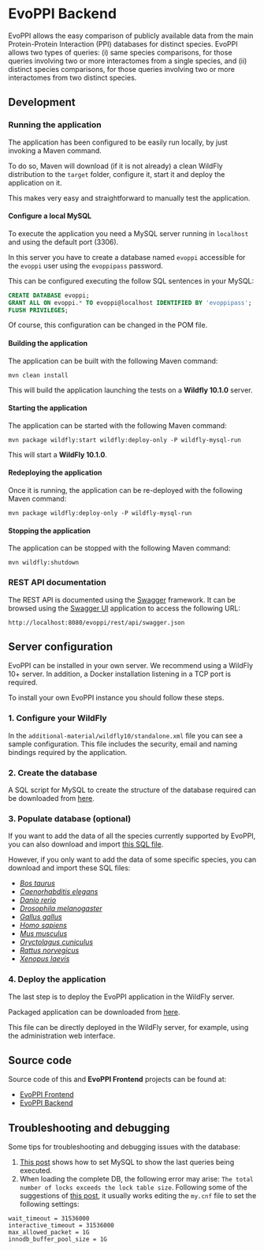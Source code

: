 # EvoPPI Backend

EvoPPI allows the easy comparison of publicly available data from the main Protein-Protein Interaction (PPI) databases for distinct species. EvoPPI allows two types of queries: (i) same species comparisons, for those queries involving two or more interactomes from a single species, and (ii) distinct species comparisons, for those queries involving two or more interactomes from two distinct species.

## Development
### Running the application
The application has been configured to be easily run locally, by just invoking
a Maven command.

To do so, Maven will download (if it is not already) a clean WildFly
distribution to the `target` folder, configure it, start it and deploy the
application on it.

This makes very easy and straightforward to manually test the application.

#### Configure a local MySQL
To execute the application you need a MySQL server running in `localhost` and
using the default port (3306).

In this server you have to create a database named `evoppi` accessible for the
`evoppi` user using the `evoppipass` password.

This can be configured executing the follow SQL sentences in your MySQL:

```SQL
CREATE DATABASE evoppi;
GRANT ALL ON evoppi.* TO evoppi@localhost IDENTIFIED BY 'evoppipass';
FLUSH PRIVILEGES;
```

Of course, this configuration can be changed in the POM file.

#### Building the application
The application can be built with the following Maven command:

```
mvn clean install
```

This will build the application launching the tests on a **Wildfly 10.1.0**
server.

#### Starting the application
The application can be started with the following Maven command:

```
mvn package wildfly:start wildfly:deploy-only -P wildfly-mysql-run
```

This will start a **WildFly 10.1.0**.

#### Redeploying the application
Once it is running, the application can be re-deployed with the following Maven
command:

```
mvn package wildfly:deploy-only -P wildfly-mysql-run
```

#### Stopping the application
The application can be stopped with the following Maven command:

```
mvn wildfly:shutdown
```

### REST API documentation
The REST API is documented using the [Swagger](https://swagger.io/) framework.
It can be browsed using the [Swagger UI](http://petstore.swagger.io/)
application to access the following URL:

```
http://localhost:8080/evoppi/rest/api/swagger.json
```

## Server configuration

EvoPPI can be installed in your own server. We recommend using a WildFly 10+
server. In addition, a Docker installation listening in a TCP port is required.

To install your own EvoPPI instance you should follow these steps.

### 1. Configure your WildFly

In the `additional-material/wildfly10/standalone.xml` file you can see a sample
configuration. This file includes the security, email and naming bindings
required by the application.

### 2. Create the database

A SQL script for MySQL to create the structure of the database required can be
downloaded from
[here](http://static.sing-group.org/EvoPPI/db/sql/1.0.0/evoppi-mysql.sql).

### 3. Populate database (optional)

If you want to add the data of all the species currently supported by EvoPPI,
you can also download and import
[this SQL file](http://static.sing-group.org/EvoPPI/db/sql/1.0.0/evoppi.sql.gz).

However, if you only want to add the data of some specific species, you can
download and import these SQL files:

* *[Bos taurus](http://static.sing-group.org/EvoPPI/db/sql/1.0.0/Bos_taurus.sql.gz)*
* *[Caenorhabditis elegans](http://static.sing-group.org/EvoPPI/db/sql/1.0.0/Caenorhabditis_elegans.sql.gz)*
* *[Danio rerio](http://static.sing-group.org/EvoPPI/db/sql/1.0.0/Danio_rerio.sql.gz)*
* *[Drosophila melanogaster](http://static.sing-group.org/EvoPPI/db/sql/1.0.0/Drosophila_melanogaster.sql.gz)*
* *[Gallus gallus](http://static.sing-group.org/EvoPPI/db/sql/1.0.0/Gallus_gallus.sql.gz)*
* *[Homo sapiens](http://static.sing-group.org/EvoPPI/db/sql/1.0.0/Homo_sapiens.sql.gz)*
* *[Mus musculus](http://static.sing-group.org/EvoPPI/db/sql/1.0.0/Mus_musculus.sql.gz)*
* *[Oryctolagus cuniculus](http://static.sing-group.org/EvoPPI/db/sql/1.0.0/Oryctolagus_cuniculus.sql.gz)*
* *[Rattus norvegicus](http://static.sing-group.org/EvoPPI/db/sql/1.0.0/Rattus_norvegicus.sql.gz)*
* *[Xenopus laevis](http://static.sing-group.org/EvoPPI/db/sql/1.0.0/Xenopus_laevis.sql.gz)*

### 4. Deploy the application

The last step is to deploy the EvoPPI application in the WildFly server.

Packaged application can be downloaded from
[here](https://maven.sing-group.org/repository/maven-releases/org/sing_group/evoppi-ear/1.0.0/evoppi-ear-1.0.0.ear).

This file can be directly deployed in the WildFly server, for example, using the
administration web interface.

## Source code

Source code of this and **EvoPPI Frontend** projects can be found at:

* [EvoPPI Frontend](https://github.com/sing-group/evoppi-frontend)
* [EvoPPI Backend](https://github.com/sing-group/evoppi-backend)

## Troubleshooting and debugging

Some tips for troubleshooting and debugging issues with the database:

1. [This post](https://stackoverflow.com/a/678310/1821422) shows how to set MySQL to show the last queries being executed.
2. When loading the complete DB, the following error may arise: `The total number of locks exceeds the lock table size`. Following some of the suggestions of [this post](https://stackoverflow.com/questions/6901108/the-total-number-of-locks-exceeds-the-lock-table-size), it usually works editing the `my.cnf` file to set the following settings:

```[mysqld]                                                                                                                          
wait_timeout = 31536000
interactive_timeout = 31536000
max_allowed_packet = 1G
innodb_buffer_pool_size = 1G 
